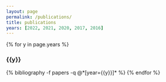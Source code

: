 ```yaml
---
layout: page
permalink: /publications/
title: publications
years: [2022, 2021, 2020, 2017, 2016]
---
```

{% for y in page.years %}
  <h3 class="year">{{y}}</h3>
  {% bibliography -f papers -q @*[year={{y}}]* %}
{% endfor %}